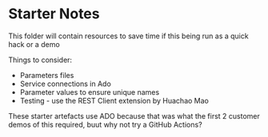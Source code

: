 # Starter Notes

This folder will contain resources to save time if this being run as a quick hack or a demo

Things to consider:

* Parameters files
* Service connections in Ado
* Parameter values to ensure unique names
* Testing - use the REST Client extension by Huachao Mao

These starter artefacts use ADO because that was what the first 2 customer demos of this required, buut why not try a GitHub Actions?